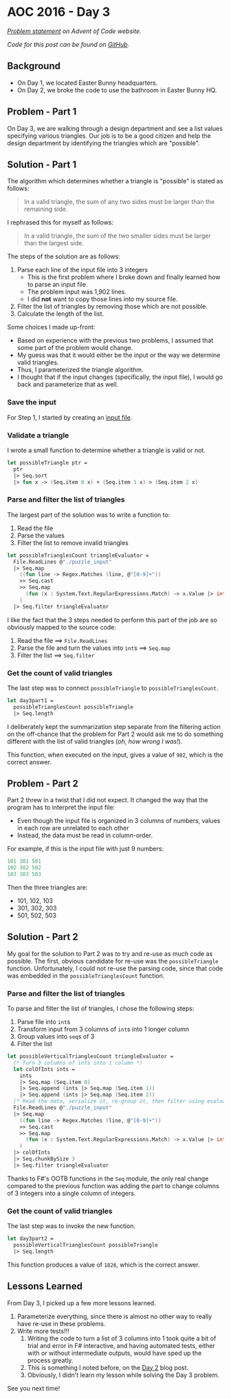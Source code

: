 # AOC 2016 - Day 3

_[Problem statement](http://adventofcode.com/2016/day/3) on Advent of Code website._

_Code for this post can be found on [GitHub](https://github.com/zakaluka/fsaoc2016/tree/master/3)._

## Background

- On Day 1, we located Easter Bunny headquarters.
- On Day 2, we broke the code to use the bathroom in Easter Bunny HQ.

## Problem - Part 1

On Day 3, we are walking through a design department and see a list values specifying various triangles.  Our job is to be a good citizen and help the design department by identifying the triangles which are "possible".

## Solution - Part 1

The algorithm which determines whether a triangle is "possible" is stated as follows:

> In a valid triangle, the sum of any two sides must be larger than the remaining side.

I rephrased this for myself as follows:

> In a valid triangle, the sum of the two smaller sides must be larger than the largest side.

The steps of the solution are as follows:

1. Parse each line of the input file into 3 integers
    - This is the first problem where I broke down and finally learned how to parse an input file.
    - The problem input was 1,902 lines.
    - I did **not** want to copy those lines into my source file.
1. Filter the list of triangles by removing those which are not possible.
1. Calculate the length of the list.

Some choices I made up-front:

- Based on experience with the previous two problems, I assumed that some part of the problem would change.
- My guess was that it would either be the input or the way we determine valid triangles.
- Thus, I parameterized the triangle algorithm.
- I thought that if the input changes (specifically, the input file), I would go back and parameterize that as well.

### Save the input

For Step 1, I started by creating an [input file](https://github.com/zakaluka/fsaoc2016/blob/master/3/puzzle_input).

### Validate a triangle

I wrote a small function to determine whether a triangle is valid or not.

```fsharp
let possibleTriangle ptr =
  ptr
  |> Seq.sort
  |> fun x -> (Seq.item 0 x) + (Seq.item 1 x) > (Seq.item 2 x)
```

### Parse and filter the list of triangles

The largest part of the solution was to write a function to:

1. Read the file
1. Parse the values
1. Filter the list to remove invalid triangles

```fsharp
let possibleTrianglesCount triangleEvaluator =
  File.ReadLines @"./puzzle_input"
  |> Seq.map
    ((fun line -> Regex.Matches (line, @"[0-9]+"))
    >> Seq.cast
    >> Seq.map
      (fun (x : System.Text.RegularExpressions.Match) -> x.Value |> int)
    )
  |> Seq.filter triangleEvaluator
```

I like the fact that the 3 steps needed to perform this part of the job are so obviously mapped to the source code:

1. Read the file ==> `File.ReadLines`
2. Parse the file and turn the values into `int`s ==> `Seq.map`
3. Filter the list ==> `Seq.filter`

### Get the count of valid triangles

The last step was to connect `possibleTriangle` to `possibleTrianglesCount`.

```fsharp
let day3part1 =
  possibleTrianglesCount possibleTriangle
  |> Seq.length
```

I deliberately kept the summarization step separate from the filtering action on the off-chance that the problem for Part 2 would ask me to do something different with the list of valid triangles (_oh, how wrong I was!_).

This function, when executed on the input, gives a value of `982`, which is the correct answer.

## Problem - Part 2

Part 2 threw in a twist that I did not expect.  It changed the way that the program has to interpret the input file:

- Even though the input file is organized in 3 columns of numbers, values in each row are unrelated to each other
- Instead, the data must be read in column-order.

For example, if this is the input file with just 9 numbers:

```fsharp
101 301 501
102 302 502
103 303 503
```

Then the three triangles are:

- 101, 102, 103
- 301, 302, 303
- 501, 502, 503

## Solution - Part 2

My goal for the solution to Part 2 was to try and re-use as much code as possible.  The first, obvious candidate for re-use was the `possibleTriangle` function.  Unfortunately, I could not re-use the parsing code, since that code was embedded in the `possibleTrianglesCount` function.

### Parse and filter the list of triangles

To parse and filter the list of triangles, I chose the following steps:

1. Parse file into `int`s
1. Transform input from 3 columns of `int`s into 1 longer column
1. Group values into `seq`s of 3
1. Filter the list

```fsharp
let possibleVerticalTrianglesCount triangleEvaluator =
  (* Turn 3 columns of ints into 1 column *)
  let colOfInts ints =
    ints
    |> Seq.map (Seq.item 0)
    |> Seq.append (ints |> Seq.map (Seq.item 1))
    |> Seq.append (ints |> Seq.map (Seq.item 2))
  (* Read the data, serialize it, re-group it, then filter using evaluation function *)
  File.ReadLines @"./puzzle_input"
  |> Seq.map
    ((fun line -> Regex.Matches (line, @"[0-9]+"))
    >> Seq.cast
    >> Seq.map
      (fun (x : System.Text.RegularExpressions.Match) -> x.Value |> int)
    )
  |> colOfInts
  |> Seq.chunkBySize 3
  |> Seq.filter triangleEvaluator
```

Thanks to F#'s OOTB functions in the `Seq` module, the only real change compared to the previous function was adding the part to change columns of 3 integers into a single column of integers.

### Get the count of valid triangles

The last step was to invoke the new function.

```fsharp
let day3part2 =
  possibleVerticalTrianglesCount possibleTriangle
  |> Seq.length
```

This function produces a value of `1826`, which is the correct answer.

## Lessons Learned

From Day 3, I picked up a few more lessons learned.

1. Parameterize everything, since there is almost no other way to really have re-use in these problems.
1. Write more tests!!!
    1. Writing the code to turn a list of 3 columns into 1 took quite a bit of trial and error in F# interactive, and having automated tests, either with or without intermediate outputs, would have sped up the process greatly.
    1. This is something I noted before, on the [Day 2](http://znprojects.blogspot.com/2017/03/aoc-2016-day-2.html) blog post.
    1. Obviously, I didn't learn my lesson while solving the Day 3 problem.

See you next time!